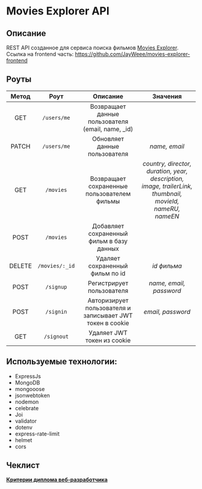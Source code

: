 # Movies Explorer API

## Описание
REST API созданное для сервиса поиска фильмов [Movies Explorer](https://films-explorer.nomoreparties.co).  
Ссылка на frontend часть: https://github.com/JayWeee/movies-explorer-frontend

## Роуты
| Метод | Роут | Описание | Значения |
| :---: | :--: | :------: | :------: |
|  GET  | `/users/me` | Возвращает данные пользователя (email, name, _id) |
| PATCH | `/users/me` | Обновляет данные пользователя | _name, email_ |
|  GET  |  `/movies`  | Возвращает сохраненные пользователем фильмы | _country, director, duration, year, description, image, trailerLink, thumbnail, movieId, nameRU, nameEN_ |
| POST  |  `/movies`  | Добавляет сохраненный фильм в базу данных |
| DELETE| `/movies/:_id` | Удаляет сохраненный фильм по id | _id фильма_ |
| POST  | `/signup` | Регистрирует пользователя | _name, email, password_ |
| POST  | `/signin` | Авторизирует пользователя и записывает JWT токен в cookie | _email, password_ |
|  GET  | `/signout` | Удаляет JWT токен из cookie |

## Используемые технологии:
- ExpressJs
- MongoDB
- mongooose
- jsonwebtoken
- nodemon
- celebrate
- Joi
- validator
- dotenv
- express-rate-limit
- helmet
- cors

## Чеклист
**[Критерии диплома веб-разработчика](https://code.s3.yandex.net/web-developer/static/new-program/web-diploma-criteria-2.0/index.html)**
